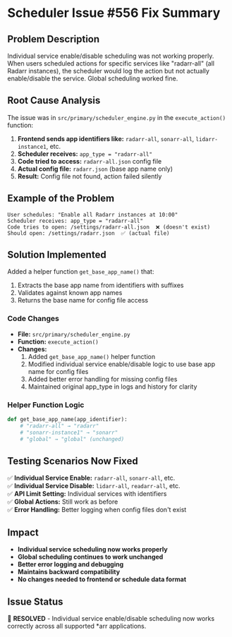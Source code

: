 # Scheduler Issue #556 Fix Summary

## Problem Description
Individual service enable/disable scheduling was not working properly. When users scheduled actions for specific services like "radarr-all" (all Radarr instances), the scheduler would log the action but not actually enable/disable the service. Global scheduling worked fine.

## Root Cause Analysis
The issue was in `src/primary/scheduler_engine.py` in the `execute_action()` function:

1. **Frontend sends app identifiers like:** `radarr-all`, `sonarr-all`, `lidarr-instance1`, etc.
2. **Scheduler receives:** `app_type = "radarr-all"`
3. **Code tried to access:** `radarr-all.json` config file
4. **Actual config file:** `radarr.json` (base app name only)
5. **Result:** Config file not found, action failed silently

## Example of the Problem
```
User schedules: "Enable all Radarr instances at 10:00"
Scheduler receives: app_type = "radarr-all"
Code tries to open: /settings/radarr-all.json  ❌ (doesn't exist)
Should open: /settings/radarr.json  ✅ (actual file)
```

## Solution Implemented
Added a helper function `get_base_app_name()` that:
1. Extracts the base app name from identifiers with suffixes
2. Validates against known app names
3. Returns the base name for config file access

### Code Changes
- **File:** `src/primary/scheduler_engine.py`
- **Function:** `execute_action()`
- **Changes:**
  1. Added `get_base_app_name()` helper function
  2. Modified individual service enable/disable logic to use base app name for config files
  3. Added better error handling for missing config files
  4. Maintained original app_type in logs and history for clarity

### Helper Function Logic
```python
def get_base_app_name(app_identifier):
    # "radarr-all" → "radarr"
    # "sonarr-instance1" → "sonarr" 
    # "global" → "global" (unchanged)
```

## Testing Scenarios Now Fixed
✅ **Individual Service Enable:** `radarr-all`, `sonarr-all`, etc.  
✅ **Individual Service Disable:** `lidarr-all`, `readarr-all`, etc.  
✅ **API Limit Setting:** Individual services with identifiers  
✅ **Global Actions:** Still work as before  
✅ **Error Handling:** Better logging when config files don't exist  

## Impact
- **Individual service scheduling now works properly**
- **Global scheduling continues to work unchanged**
- **Better error logging and debugging**
- **Maintains backward compatibility**
- **No changes needed to frontend or schedule data format**

## Issue Status
🎯 **RESOLVED** - Individual service enable/disable scheduling now works correctly across all supported *arr applications.